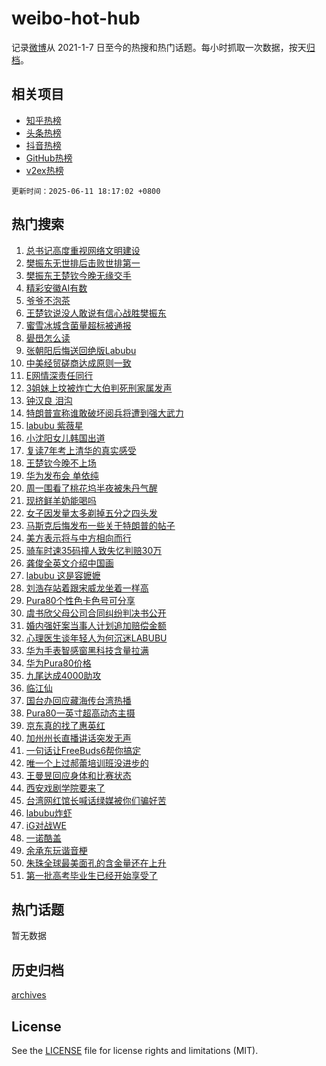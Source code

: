 # weibo-hot-hub

记录[微博](https://www.weibo.com)从 2021-1-7 日至今的热搜和热门话题。每小时抓取一次数据，按天[归档](archives)。

## 相关项目

- [知乎热榜](https://github.com/lonnyzhang423/zhihu-hot-hub)
- [头条热榜](https://github.com/lonnyzhang423/toutiao-hot-hub)
- [抖音热榜](https://github.com/lonnyzhang423/douyin-hot-hub)
- [GitHub热榜](https://github.com/lonnyzhang423/github-hot-hub)
- [v2ex热榜](https://github.com/lonnyzhang423/v2ex-hot-hub)


`更新时间：2025-06-11 18:17:02 +0800`

## 热门搜索

1. [总书记高度重视网络文明建设](https://m.weibo.cn/search?containerid=100103type%3D1%26t%3D10%26q%3D%23%E6%80%BB%E4%B9%A6%E8%AE%B0%E9%AB%98%E5%BA%A6%E9%87%8D%E8%A7%86%E7%BD%91%E7%BB%9C%E6%96%87%E6%98%8E%E5%BB%BA%E8%AE%BE%23&stream_entry_id=51&isnewpage=1&extparam=seat%3D1%26q%3D%2523%25E6%2580%25BB%25E4%25B9%25A6%25E8%25AE%25B0%25E9%25AB%2598%25E5%25BA%25A6%25E9%2587%258D%25E8%25A7%2586%25E7%25BD%2591%25E7%25BB%259C%25E6%2596%2587%25E6%2598%258E%25E5%25BB%25BA%25E8%25AE%25BE%2523%26dgr%3D0%26cate%3D10103%26c_type%3D51%26pos%3D0%26filter_type%3Drealtimehot%26stream_entry_id%3D51%26display_time%3D1749637021%26pre_seqid%3D17496370209860055575)
1. [樊振东无世排后击败世排第一](https://m.weibo.cn/search?containerid=100103type%3D1%26t%3D10%26q%3D%23%E6%A8%8A%E6%8C%AF%E4%B8%9C%E6%97%A0%E4%B8%96%E6%8E%92%E5%90%8E%E5%87%BB%E8%B4%A5%E4%B8%96%E6%8E%92%E7%AC%AC%E4%B8%80%23&stream_entry_id=31&isnewpage=1&extparam=seat%3D1%26c_type%3D31%26dgr%3D0%26cate%3D5001%26pos%3D0%26stream_entry_id%3D31%26flag%3D1%26lcate%3D5001%26band_rank%3D1%26realpos%3D1%26filter_type%3Drealtimehot%26q%3D%2523%25E6%25A8%258A%25E6%258C%25AF%25E4%25B8%259C%25E6%2597%25A0%25E4%25B8%2596%25E6%258E%2592%25E5%2590%258E%25E5%2587%25BB%25E8%25B4%25A5%25E4%25B8%2596%25E6%258E%2592%25E7%25AC%25AC%25E4%25B8%2580%2523%26display_time%3D1749637021%26pre_seqid%3D17496370209860055575)
1. [樊振东王楚钦今晚无缘交手](https://m.weibo.cn/search?containerid=100103type%3D1%26t%3D10%26q%3D%23%E6%A8%8A%E6%8C%AF%E4%B8%9C%E7%8E%8B%E6%A5%9A%E9%92%A6%E4%BB%8A%E6%99%9A%E6%97%A0%E7%BC%98%E4%BA%A4%E6%89%8B%23&stream_entry_id=31&isnewpage=1&extparam=seat%3D1%26c_type%3D31%26dgr%3D0%26cate%3D5001%26pos%3D1%26stream_entry_id%3D31%26flag%3D1%26lcate%3D5001%26band_rank%3D2%26realpos%3D2%26filter_type%3Drealtimehot%26q%3D%2523%25E6%25A8%258A%25E6%258C%25AF%25E4%25B8%259C%25E7%258E%258B%25E6%25A5%259A%25E9%2592%25A6%25E4%25BB%258A%25E6%2599%259A%25E6%2597%25A0%25E7%25BC%2598%25E4%25BA%25A4%25E6%2589%258B%2523%26display_time%3D1749637021%26pre_seqid%3D17496370209860055575)
1. [精彩安徽AI有数](https://m.weibo.cn/search?containerid=100103type%3D1%26t%3D10%26q%3D%23%E7%B2%BE%E5%BD%A9%E5%AE%89%E5%BE%BDAI%E6%9C%89%E6%95%B0%23&stream_entry_id=31&isnewpage=1&extparam=seat%3D1%26c_type%3D31%26dgr%3D0%26cate%3D5001%26pos%3D2%26stream_entry_id%3D31%26flag%3D1%26lcate%3D5001%26band_rank%3D3%26realpos%3D3%26filter_type%3Drealtimehot%26q%3D%2523%25E7%25B2%25BE%25E5%25BD%25A9%25E5%25AE%2589%25E5%25BE%25BDAI%25E6%259C%2589%25E6%2595%25B0%2523%26display_time%3D1749637021%26pre_seqid%3D17496370209860055575)
1. [爷爷不泡茶](https://m.weibo.cn/search?containerid=100103type%3D1%26t%3D10%26q%3D%E7%88%B7%E7%88%B7%E4%B8%8D%E6%B3%A1%E8%8C%B6&stream_entry_id=31&isnewpage=1&extparam=seat%3D1%26c_type%3D31%26dgr%3D0%26cate%3D5001%26pos%3D3%26stream_entry_id%3D31%26flag%3D2%26lcate%3D5001%26band_rank%3D4%26realpos%3D4%26filter_type%3Drealtimehot%26q%3D%25E7%2588%25B7%25E7%2588%25B7%25E4%25B8%258D%25E6%25B3%25A1%25E8%258C%25B6%26display_time%3D1749637021%26pre_seqid%3D17496370209860055575)
1. [王楚钦说没人敢说有信心战胜樊振东](https://m.weibo.cn/search?containerid=100103type%3D1%26t%3D10%26q%3D%23%E7%8E%8B%E6%A5%9A%E9%92%A6%E8%AF%B4%E6%B2%A1%E4%BA%BA%E6%95%A2%E8%AF%B4%E6%9C%89%E4%BF%A1%E5%BF%83%E6%88%98%E8%83%9C%E6%A8%8A%E6%8C%AF%E4%B8%9C%23&stream_entry_id=31&isnewpage=1&extparam=seat%3D1%26c_type%3D31%26dgr%3D0%26cate%3D5001%26pos%3D4%26stream_entry_id%3D31%26flag%3D1%26lcate%3D5001%26band_rank%3D5%26realpos%3D5%26filter_type%3Drealtimehot%26q%3D%2523%25E7%258E%258B%25E6%25A5%259A%25E9%2592%25A6%25E8%25AF%25B4%25E6%25B2%25A1%25E4%25BA%25BA%25E6%2595%25A2%25E8%25AF%25B4%25E6%259C%2589%25E4%25BF%25A1%25E5%25BF%2583%25E6%2588%2598%25E8%2583%259C%25E6%25A8%258A%25E6%258C%25AF%25E4%25B8%259C%2523%26display_time%3D1749637021%26pre_seqid%3D17496370209860055575)
1. [蜜雪冰城含菌量超标被通报](https://m.weibo.cn/search?containerid=100103type%3D1%26t%3D10%26q%3D%23%E8%9C%9C%E9%9B%AA%E5%86%B0%E5%9F%8E%E5%90%AB%E8%8F%8C%E9%87%8F%E8%B6%85%E6%A0%87%E8%A2%AB%E9%80%9A%E6%8A%A5%23&stream_entry_id=31&isnewpage=1&extparam=seat%3D1%26c_type%3D31%26dgr%3D0%26cate%3D5001%26pos%3D5%26stream_entry_id%3D31%26flag%3D0%26lcate%3D5001%26band_rank%3D6%26realpos%3D6%26filter_type%3Drealtimehot%26q%3D%2523%25E8%259C%259C%25E9%259B%25AA%25E5%2586%25B0%25E5%259F%258E%25E5%2590%25AB%25E8%258F%258C%25E9%2587%258F%25E8%25B6%2585%25E6%25A0%2587%25E8%25A2%25AB%25E9%2580%259A%25E6%258A%25A5%2523%26display_time%3D1749637021%26pre_seqid%3D17496370209860055575)
1. [礐嶨怎么读](https://m.weibo.cn/search?containerid=100103type%3D1%26t%3D10%26q%3D%23%E7%A4%90%E5%B6%A8%E6%80%8E%E4%B9%88%E8%AF%BB%23&stream_entry_id=31&isnewpage=1&extparam=seat%3D1%26c_type%3D31%26dgr%3D0%26cate%3D5001%26pos%3D6%26stream_entry_id%3D31%26flag%3D16%26lcate%3D5001%26band_rank%3D7%26realpos%3D7%26filter_type%3Drealtimehot%26q%3D%2523%25E7%25A4%2590%25E5%25B6%25A8%25E6%2580%258E%25E4%25B9%2588%25E8%25AF%25BB%2523%26display_time%3D1749637021%26pre_seqid%3D17496370209860055575)
1. [张朝阳后悔送回绝版Labubu](https://m.weibo.cn/search?containerid=100103type%3D1%26t%3D10%26q%3D%23%E5%BC%A0%E6%9C%9D%E9%98%B3%E5%90%8E%E6%82%94%E9%80%81%E5%9B%9E%E7%BB%9D%E7%89%88Labubu%23&stream_entry_id=31&isnewpage=1&extparam=seat%3D1%26c_type%3D31%26dgr%3D0%26cate%3D5001%26pos%3D7%26stream_entry_id%3D31%26flag%3D1%26lcate%3D5001%26band_rank%3D8%26realpos%3D8%26filter_type%3Drealtimehot%26q%3D%2523%25E5%25BC%25A0%25E6%259C%259D%25E9%2598%25B3%25E5%2590%258E%25E6%2582%2594%25E9%2580%2581%25E5%259B%259E%25E7%25BB%259D%25E7%2589%2588Labubu%2523%26display_time%3D1749637021%26pre_seqid%3D17496370209860055575)
1. [中美经贸磋商达成原则一致](https://m.weibo.cn/search?containerid=100103type%3D1%26t%3D10%26q%3D%23%E4%B8%AD%E7%BE%8E%E7%BB%8F%E8%B4%B8%E7%A3%8B%E5%95%86%E8%BE%BE%E6%88%90%E5%8E%9F%E5%88%99%E4%B8%80%E8%87%B4%23&stream_entry_id=31&isnewpage=1&extparam=seat%3D1%26c_type%3D31%26dgr%3D0%26cate%3D5001%26pos%3D8%26stream_entry_id%3D31%26flag%3D1%26lcate%3D5001%26band_rank%3D9%26realpos%3D9%26filter_type%3Drealtimehot%26q%3D%2523%25E4%25B8%25AD%25E7%25BE%258E%25E7%25BB%258F%25E8%25B4%25B8%25E7%25A3%258B%25E5%2595%2586%25E8%25BE%25BE%25E6%2588%2590%25E5%258E%259F%25E5%2588%2599%25E4%25B8%2580%25E8%2587%25B4%2523%26display_time%3D1749637021%26pre_seqid%3D17496370209860055575)
1. [E网情深责任同行](https://m.weibo.cn/search?containerid=100103type%3D1%26t%3D10%26q%3D%23E%E7%BD%91%E6%83%85%E6%B7%B1%E8%B4%A3%E4%BB%BB%E5%90%8C%E8%A1%8C%23&stream_entry_id=31&isnewpage=1&extparam=seat%3D1%26c_type%3D31%26dgr%3D0%26cate%3D5001%26pos%3D9%26stream_entry_id%3D31%26flag%3D1%26lcate%3D5001%26band_rank%3D10%26realpos%3D10%26filter_type%3Drealtimehot%26q%3D%2523E%25E7%25BD%2591%25E6%2583%2585%25E6%25B7%25B1%25E8%25B4%25A3%25E4%25BB%25BB%25E5%2590%258C%25E8%25A1%258C%2523%26display_time%3D1749637021%26pre_seqid%3D17496370209860055575)
1. [3姐妹上坟被炸亡大伯判死刑家属发声](https://m.weibo.cn/search?containerid=100103type%3D1%26t%3D10%26q%3D%233%E5%A7%90%E5%A6%B9%E4%B8%8A%E5%9D%9F%E8%A2%AB%E7%82%B8%E4%BA%A1%E5%A4%A7%E4%BC%AF%E5%88%A4%E6%AD%BB%E5%88%91%E5%AE%B6%E5%B1%9E%E5%8F%91%E5%A3%B0%23&stream_entry_id=31&isnewpage=1&extparam=seat%3D1%26c_type%3D31%26dgr%3D0%26cate%3D5001%26pos%3D10%26stream_entry_id%3D31%26flag%3D2%26lcate%3D5001%26band_rank%3D11%26realpos%3D11%26filter_type%3Drealtimehot%26q%3D%25233%25E5%25A7%2590%25E5%25A6%25B9%25E4%25B8%258A%25E5%259D%259F%25E8%25A2%25AB%25E7%2582%25B8%25E4%25BA%25A1%25E5%25A4%25A7%25E4%25BC%25AF%25E5%2588%25A4%25E6%25AD%25BB%25E5%2588%2591%25E5%25AE%25B6%25E5%25B1%259E%25E5%258F%2591%25E5%25A3%25B0%2523%26display_time%3D1749637021%26pre_seqid%3D17496370209860055575)
1. [钟汉良 泪沟](https://m.weibo.cn/search?containerid=100103type%3D1%26t%3D10%26q%3D%E9%92%9F%E6%B1%89%E8%89%AF+%E6%B3%AA%E6%B2%9F&stream_entry_id=31&isnewpage=1&extparam=seat%3D1%26c_type%3D31%26dgr%3D0%26cate%3D5001%26pos%3D11%26stream_entry_id%3D31%26flag%3D0%26lcate%3D5001%26band_rank%3D12%26realpos%3D12%26filter_type%3Drealtimehot%26q%3D%25E9%2592%259F%25E6%25B1%2589%25E8%2589%25AF%2520%25E6%25B3%25AA%25E6%25B2%259F%26display_time%3D1749637021%26pre_seqid%3D17496370209860055575)
1. [特朗普宣称谁敢破坏阅兵将遭到强大武力](https://m.weibo.cn/search?containerid=100103type%3D1%26t%3D10%26q%3D%23%E7%89%B9%E6%9C%97%E6%99%AE%E5%AE%A3%E7%A7%B0%E8%B0%81%E6%95%A2%E7%A0%B4%E5%9D%8F%E9%98%85%E5%85%B5%E5%B0%86%E9%81%AD%E5%88%B0%E5%BC%BA%E5%A4%A7%E6%AD%A6%E5%8A%9B%23&stream_entry_id=31&isnewpage=1&extparam=seat%3D1%26c_type%3D31%26dgr%3D0%26cate%3D5001%26pos%3D12%26stream_entry_id%3D31%26flag%3D0%26lcate%3D5001%26band_rank%3D13%26realpos%3D13%26filter_type%3Drealtimehot%26q%3D%2523%25E7%2589%25B9%25E6%259C%2597%25E6%2599%25AE%25E5%25AE%25A3%25E7%25A7%25B0%25E8%25B0%2581%25E6%2595%25A2%25E7%25A0%25B4%25E5%259D%258F%25E9%2598%2585%25E5%2585%25B5%25E5%25B0%2586%25E9%2581%25AD%25E5%2588%25B0%25E5%25BC%25BA%25E5%25A4%25A7%25E6%25AD%25A6%25E5%258A%259B%2523%26display_time%3D1749637021%26pre_seqid%3D17496370209860055575)
1. [labubu 紫薇星](https://m.weibo.cn/search?containerid=100103type%3D1%26t%3D10%26q%3Dlabubu+%E7%B4%AB%E8%96%87%E6%98%9F&stream_entry_id=31&isnewpage=1&extparam=seat%3D1%26c_type%3D31%26dgr%3D0%26cate%3D5001%26pos%3D13%26stream_entry_id%3D31%26flag%3D1%26lcate%3D5001%26band_rank%3D14%26realpos%3D14%26filter_type%3Drealtimehot%26q%3Dlabubu%2520%25E7%25B4%25AB%25E8%2596%2587%25E6%2598%259F%26display_time%3D1749637021%26pre_seqid%3D17496370209860055575)
1. [小沈阳女儿韩国出道](https://m.weibo.cn/search?containerid=100103type%3D1%26t%3D10%26q%3D%23%E5%B0%8F%E6%B2%88%E9%98%B3%E5%A5%B3%E5%84%BF%E9%9F%A9%E5%9B%BD%E5%87%BA%E9%81%93%23&stream_entry_id=31&isnewpage=1&extparam=seat%3D1%26c_type%3D31%26dgr%3D0%26cate%3D5001%26pos%3D14%26stream_entry_id%3D31%26flag%3D2%26lcate%3D5001%26band_rank%3D15%26realpos%3D15%26filter_type%3Drealtimehot%26q%3D%2523%25E5%25B0%258F%25E6%25B2%2588%25E9%2598%25B3%25E5%25A5%25B3%25E5%2584%25BF%25E9%259F%25A9%25E5%259B%25BD%25E5%2587%25BA%25E9%2581%2593%2523%26display_time%3D1749637021%26pre_seqid%3D17496370209860055575)
1. [复读7年考上清华的真实感受](https://m.weibo.cn/search?containerid=100103type%3D1%26t%3D10%26q%3D%E5%A4%8D%E8%AF%BB7%E5%B9%B4%E8%80%83%E4%B8%8A%E6%B8%85%E5%8D%8E%E7%9A%84%E7%9C%9F%E5%AE%9E%E6%84%9F%E5%8F%97&stream_entry_id=31&isnewpage=1&extparam=seat%3D1%26c_type%3D31%26dgr%3D0%26cate%3D5001%26pos%3D15%26stream_entry_id%3D31%26flag%3D1%26lcate%3D5001%26band_rank%3D16%26realpos%3D16%26filter_type%3Drealtimehot%26q%3D%25E5%25A4%258D%25E8%25AF%25BB7%25E5%25B9%25B4%25E8%2580%2583%25E4%25B8%258A%25E6%25B8%2585%25E5%258D%258E%25E7%259A%2584%25E7%259C%259F%25E5%25AE%259E%25E6%2584%259F%25E5%258F%2597%26display_time%3D1749637021%26pre_seqid%3D17496370209860055575)
1. [王楚钦今晚不上场](https://m.weibo.cn/search?containerid=100103type%3D1%26t%3D10%26q%3D%23%E7%8E%8B%E6%A5%9A%E9%92%A6%E4%BB%8A%E6%99%9A%E4%B8%8D%E4%B8%8A%E5%9C%BA%23&stream_entry_id=31&isnewpage=1&extparam=seat%3D1%26c_type%3D31%26dgr%3D0%26cate%3D5001%26pos%3D16%26stream_entry_id%3D31%26flag%3D1%26lcate%3D5001%26band_rank%3D17%26realpos%3D17%26filter_type%3Drealtimehot%26q%3D%2523%25E7%258E%258B%25E6%25A5%259A%25E9%2592%25A6%25E4%25BB%258A%25E6%2599%259A%25E4%25B8%258D%25E4%25B8%258A%25E5%259C%25BA%2523%26display_time%3D1749637021%26pre_seqid%3D17496370209860055575)
1. [华为发布会 单依纯](https://m.weibo.cn/search?containerid=100103type%3D1%26t%3D10%26q%3D%E5%8D%8E%E4%B8%BA%E5%8F%91%E5%B8%83%E4%BC%9A+%E5%8D%95%E4%BE%9D%E7%BA%AF&stream_entry_id=31&isnewpage=1&extparam=seat%3D1%26c_type%3D31%26dgr%3D0%26cate%3D5001%26pos%3D17%26stream_entry_id%3D31%26flag%3D0%26lcate%3D5001%26band_rank%3D18%26realpos%3D18%26filter_type%3Drealtimehot%26q%3D%25E5%258D%258E%25E4%25B8%25BA%25E5%258F%2591%25E5%25B8%2583%25E4%25BC%259A%2520%25E5%258D%2595%25E4%25BE%259D%25E7%25BA%25AF%26display_time%3D1749637021%26pre_seqid%3D17496370209860055575)
1. [周一围看了桃花坞半夜被朱丹气醒](https://m.weibo.cn/search?containerid=100103type%3D1%26t%3D10%26q%3D%E5%91%A8%E4%B8%80%E5%9B%B4%E7%9C%8B%E4%BA%86%E6%A1%83%E8%8A%B1%E5%9D%9E%E5%8D%8A%E5%A4%9C%E8%A2%AB%E6%9C%B1%E4%B8%B9%E6%B0%94%E9%86%92&stream_entry_id=31&isnewpage=1&extparam=seat%3D1%26c_type%3D31%26dgr%3D0%26cate%3D5001%26pos%3D18%26stream_entry_id%3D31%26flag%3D0%26lcate%3D5001%26band_rank%3D19%26realpos%3D19%26filter_type%3Drealtimehot%26q%3D%25E5%2591%25A8%25E4%25B8%2580%25E5%259B%25B4%25E7%259C%258B%25E4%25BA%2586%25E6%25A1%2583%25E8%258A%25B1%25E5%259D%259E%25E5%258D%258A%25E5%25A4%259C%25E8%25A2%25AB%25E6%259C%25B1%25E4%25B8%25B9%25E6%25B0%2594%25E9%2586%2592%26display_time%3D1749637021%26pre_seqid%3D17496370209860055575)
1. [现挤鲜羊奶能喝吗](https://m.weibo.cn/search?containerid=100103type%3D1%26t%3D10%26q%3D%23%E7%8E%B0%E6%8C%A4%E9%B2%9C%E7%BE%8A%E5%A5%B6%E8%83%BD%E5%96%9D%E5%90%97%23&stream_entry_id=31&isnewpage=1&extparam=seat%3D1%26c_type%3D31%26dgr%3D0%26cate%3D5001%26pos%3D19%26stream_entry_id%3D31%26flag%3D1%26realpos%3D20%26is_ai_ask%3D1%26band_rank%3D20%26q%3D%2523%25E7%258E%25B0%25E6%258C%25A4%25E9%25B2%259C%25E7%25BE%258A%25E5%25A5%25B6%25E8%2583%25BD%25E5%2596%259D%25E5%2590%2597%2523%26filter_type%3Drealtimehot%26lcate%3D5001%26display_time%3D1749637021%26pre_seqid%3D17496370209860055575)
1. [女子因发量太多剃掉五分之四头发](https://m.weibo.cn/search?containerid=100103type%3D1%26t%3D10%26q%3D%23%E5%A5%B3%E5%AD%90%E5%9B%A0%E5%8F%91%E9%87%8F%E5%A4%AA%E5%A4%9A%E5%89%83%E6%8E%89%E4%BA%94%E5%88%86%E4%B9%8B%E5%9B%9B%E5%A4%B4%E5%8F%91%23&stream_entry_id=31&isnewpage=1&extparam=seat%3D1%26c_type%3D31%26dgr%3D0%26cate%3D5001%26pos%3D20%26stream_entry_id%3D31%26flag%3D1%26lcate%3D5001%26band_rank%3D21%26realpos%3D21%26filter_type%3Drealtimehot%26q%3D%2523%25E5%25A5%25B3%25E5%25AD%2590%25E5%259B%25A0%25E5%258F%2591%25E9%2587%258F%25E5%25A4%25AA%25E5%25A4%259A%25E5%2589%2583%25E6%258E%2589%25E4%25BA%2594%25E5%2588%2586%25E4%25B9%258B%25E5%259B%259B%25E5%25A4%25B4%25E5%258F%2591%2523%26display_time%3D1749637021%26pre_seqid%3D17496370209860055575)
1. [马斯克后悔发布一些关于特朗普的帖子](https://m.weibo.cn/search?containerid=100103type%3D1%26t%3D10%26q%3D%23%E9%A9%AC%E6%96%AF%E5%85%8B%E5%90%8E%E6%82%94%E5%8F%91%E5%B8%83%E4%B8%80%E4%BA%9B%E5%85%B3%E4%BA%8E%E7%89%B9%E6%9C%97%E6%99%AE%E7%9A%84%E5%B8%96%E5%AD%90%23&stream_entry_id=31&isnewpage=1&extparam=seat%3D1%26c_type%3D31%26dgr%3D0%26cate%3D5001%26pos%3D21%26stream_entry_id%3D31%26flag%3D0%26lcate%3D5001%26band_rank%3D22%26realpos%3D22%26filter_type%3Drealtimehot%26q%3D%2523%25E9%25A9%25AC%25E6%2596%25AF%25E5%2585%258B%25E5%2590%258E%25E6%2582%2594%25E5%258F%2591%25E5%25B8%2583%25E4%25B8%2580%25E4%25BA%259B%25E5%2585%25B3%25E4%25BA%258E%25E7%2589%25B9%25E6%259C%2597%25E6%2599%25AE%25E7%259A%2584%25E5%25B8%2596%25E5%25AD%2590%2523%26display_time%3D1749637021%26pre_seqid%3D17496370209860055575)
1. [美方表示将与中方相向而行](https://m.weibo.cn/search?containerid=100103type%3D1%26t%3D10%26q%3D%23%E7%BE%8E%E6%96%B9%E8%A1%A8%E7%A4%BA%E5%B0%86%E4%B8%8E%E4%B8%AD%E6%96%B9%E7%9B%B8%E5%90%91%E8%80%8C%E8%A1%8C%23&stream_entry_id=31&isnewpage=1&extparam=seat%3D1%26c_type%3D31%26dgr%3D0%26cate%3D5001%26pos%3D22%26stream_entry_id%3D31%26flag%3D1%26lcate%3D5001%26band_rank%3D23%26realpos%3D23%26filter_type%3Drealtimehot%26q%3D%2523%25E7%25BE%258E%25E6%2596%25B9%25E8%25A1%25A8%25E7%25A4%25BA%25E5%25B0%2586%25E4%25B8%258E%25E4%25B8%25AD%25E6%2596%25B9%25E7%259B%25B8%25E5%2590%2591%25E8%2580%258C%25E8%25A1%258C%2523%26display_time%3D1749637021%26pre_seqid%3D17496370209860055575)
1. [骑车时速35码撞人致失忆判赔30万](https://m.weibo.cn/search?containerid=100103type%3D1%26t%3D10%26q%3D%23%E9%AA%91%E8%BD%A6%E6%97%B6%E9%80%9F35%E7%A0%81%E6%92%9E%E4%BA%BA%E8%87%B4%E5%A4%B1%E5%BF%86%E5%88%A4%E8%B5%9430%E4%B8%87%23&stream_entry_id=31&isnewpage=1&extparam=seat%3D1%26c_type%3D31%26dgr%3D0%26cate%3D5001%26pos%3D23%26stream_entry_id%3D31%26flag%3D1%26lcate%3D5001%26band_rank%3D24%26realpos%3D24%26filter_type%3Drealtimehot%26q%3D%2523%25E9%25AA%2591%25E8%25BD%25A6%25E6%2597%25B6%25E9%2580%259F35%25E7%25A0%2581%25E6%2592%259E%25E4%25BA%25BA%25E8%2587%25B4%25E5%25A4%25B1%25E5%25BF%2586%25E5%2588%25A4%25E8%25B5%259430%25E4%25B8%2587%2523%26display_time%3D1749637021%26pre_seqid%3D17496370209860055575)
1. [龚俊全英文介绍中国画](https://m.weibo.cn/search?containerid=100103type%3D1%26t%3D10%26q%3D%23%E9%BE%9A%E4%BF%8A%E5%85%A8%E8%8B%B1%E6%96%87%E4%BB%8B%E7%BB%8D%E4%B8%AD%E5%9B%BD%E7%94%BB%23&stream_entry_id=31&isnewpage=1&extparam=seat%3D1%26c_type%3D31%26dgr%3D0%26cate%3D5001%26pos%3D24%26stream_entry_id%3D31%26flag%3D1%26lcate%3D5001%26band_rank%3D25%26realpos%3D25%26filter_type%3Drealtimehot%26q%3D%2523%25E9%25BE%259A%25E4%25BF%258A%25E5%2585%25A8%25E8%258B%25B1%25E6%2596%2587%25E4%25BB%258B%25E7%25BB%258D%25E4%25B8%25AD%25E5%259B%25BD%25E7%2594%25BB%2523%26display_time%3D1749637021%26pre_seqid%3D17496370209860055575)
1. [labubu 这是容嬷嬷](https://m.weibo.cn/search?containerid=100103type%3D1%26t%3D10%26q%3Dlabubu+%E8%BF%99%E6%98%AF%E5%AE%B9%E5%AC%B7%E5%AC%B7&stream_entry_id=31&isnewpage=1&extparam=seat%3D1%26c_type%3D31%26dgr%3D0%26cate%3D5001%26pos%3D25%26stream_entry_id%3D31%26flag%3D1%26lcate%3D5001%26band_rank%3D26%26realpos%3D26%26filter_type%3Drealtimehot%26q%3Dlabubu%2520%25E8%25BF%2599%25E6%2598%25AF%25E5%25AE%25B9%25E5%25AC%25B7%25E5%25AC%25B7%26display_time%3D1749637021%26pre_seqid%3D17496370209860055575)
1. [刘浩存站着跟宋威龙坐着一样高](https://m.weibo.cn/search?containerid=100103type%3D1%26t%3D10%26q%3D%E5%88%98%E6%B5%A9%E5%AD%98%E7%AB%99%E7%9D%80%E8%B7%9F%E5%AE%8B%E5%A8%81%E9%BE%99%E5%9D%90%E7%9D%80%E4%B8%80%E6%A0%B7%E9%AB%98&stream_entry_id=31&isnewpage=1&extparam=seat%3D1%26c_type%3D31%26dgr%3D0%26cate%3D5001%26pos%3D26%26stream_entry_id%3D31%26flag%3D1%26lcate%3D5001%26band_rank%3D27%26realpos%3D27%26filter_type%3Drealtimehot%26q%3D%25E5%2588%2598%25E6%25B5%25A9%25E5%25AD%2598%25E7%25AB%2599%25E7%259D%2580%25E8%25B7%259F%25E5%25AE%258B%25E5%25A8%2581%25E9%25BE%2599%25E5%259D%2590%25E7%259D%2580%25E4%25B8%2580%25E6%25A0%25B7%25E9%25AB%2598%26display_time%3D1749637021%26pre_seqid%3D17496370209860055575)
1. [Pura80个性色卡色号可分享](https://m.weibo.cn/search?containerid=100103type%3D1%26t%3D10%26q%3D%23Pura80%E4%B8%AA%E6%80%A7%E8%89%B2%E5%8D%A1%E8%89%B2%E5%8F%B7%E5%8F%AF%E5%88%86%E4%BA%AB%23&stream_entry_id=31&isnewpage=1&extparam=seat%3D1%26c_type%3D31%26dgr%3D0%26cate%3D5001%26pos%3D27%26stream_entry_id%3D31%26flag%3D1%26lcate%3D5001%26band_rank%3D28%26realpos%3D28%26filter_type%3Drealtimehot%26q%3D%2523Pura80%25E4%25B8%25AA%25E6%2580%25A7%25E8%2589%25B2%25E5%258D%25A1%25E8%2589%25B2%25E5%258F%25B7%25E5%258F%25AF%25E5%2588%2586%25E4%25BA%25AB%2523%26display_time%3D1749637021%26pre_seqid%3D17496370209860055575)
1. [虞书欣父母公司合同纠纷判决书公开](https://m.weibo.cn/search?containerid=100103type%3D1%26t%3D10%26q%3D%23%E8%99%9E%E4%B9%A6%E6%AC%A3%E7%88%B6%E6%AF%8D%E5%85%AC%E5%8F%B8%E5%90%88%E5%90%8C%E7%BA%A0%E7%BA%B7%E5%88%A4%E5%86%B3%E4%B9%A6%E5%85%AC%E5%BC%80%23&stream_entry_id=31&isnewpage=1&extparam=seat%3D1%26c_type%3D31%26dgr%3D0%26cate%3D5001%26pos%3D28%26stream_entry_id%3D31%26flag%3D1%26lcate%3D5001%26band_rank%3D29%26realpos%3D29%26filter_type%3Drealtimehot%26q%3D%2523%25E8%2599%259E%25E4%25B9%25A6%25E6%25AC%25A3%25E7%2588%25B6%25E6%25AF%258D%25E5%2585%25AC%25E5%258F%25B8%25E5%2590%2588%25E5%2590%258C%25E7%25BA%25A0%25E7%25BA%25B7%25E5%2588%25A4%25E5%2586%25B3%25E4%25B9%25A6%25E5%2585%25AC%25E5%25BC%2580%2523%26display_time%3D1749637021%26pre_seqid%3D17496370209860055575)
1. [婚内强奸案当事人计划追加赔偿金额](https://m.weibo.cn/search?containerid=100103type%3D1%26t%3D10%26q%3D%23%E5%A9%9A%E5%86%85%E5%BC%BA%E5%A5%B8%E6%A1%88%E5%BD%93%E4%BA%8B%E4%BA%BA%E8%AE%A1%E5%88%92%E8%BF%BD%E5%8A%A0%E8%B5%94%E5%81%BF%E9%87%91%E9%A2%9D%23&stream_entry_id=31&isnewpage=1&extparam=seat%3D1%26c_type%3D31%26dgr%3D0%26cate%3D5001%26pos%3D29%26stream_entry_id%3D31%26flag%3D1%26lcate%3D5001%26band_rank%3D30%26realpos%3D30%26filter_type%3Drealtimehot%26q%3D%2523%25E5%25A9%259A%25E5%2586%2585%25E5%25BC%25BA%25E5%25A5%25B8%25E6%25A1%2588%25E5%25BD%2593%25E4%25BA%258B%25E4%25BA%25BA%25E8%25AE%25A1%25E5%2588%2592%25E8%25BF%25BD%25E5%258A%25A0%25E8%25B5%2594%25E5%2581%25BF%25E9%2587%2591%25E9%25A2%259D%2523%26display_time%3D1749637021%26pre_seqid%3D17496370209860055575)
1. [心理医生谈年轻人为何沉迷LABUBU](https://m.weibo.cn/search?containerid=100103type%3D1%26t%3D10%26q%3D%23%E5%BF%83%E7%90%86%E5%8C%BB%E7%94%9F%E8%B0%88%E5%B9%B4%E8%BD%BB%E4%BA%BA%E4%B8%BA%E4%BD%95%E6%B2%89%E8%BF%B7LABUBU%23&stream_entry_id=31&isnewpage=1&extparam=seat%3D1%26c_type%3D31%26dgr%3D0%26cate%3D5001%26pos%3D30%26stream_entry_id%3D31%26flag%3D1%26lcate%3D5001%26band_rank%3D31%26realpos%3D31%26filter_type%3Drealtimehot%26q%3D%2523%25E5%25BF%2583%25E7%2590%2586%25E5%258C%25BB%25E7%2594%259F%25E8%25B0%2588%25E5%25B9%25B4%25E8%25BD%25BB%25E4%25BA%25BA%25E4%25B8%25BA%25E4%25BD%2595%25E6%25B2%2589%25E8%25BF%25B7LABUBU%2523%26display_time%3D1749637021%26pre_seqid%3D17496370209860055575)
1. [华为手表智感窗黑科技含量拉满](https://m.weibo.cn/search?containerid=100103type%3D1%26t%3D10%26q%3D%23%E5%8D%8E%E4%B8%BA%E6%89%8B%E8%A1%A8%E6%99%BA%E6%84%9F%E7%AA%97%E9%BB%91%E7%A7%91%E6%8A%80%E5%90%AB%E9%87%8F%E6%8B%89%E6%BB%A1%23&stream_entry_id=31&isnewpage=1&extparam=seat%3D1%26c_type%3D31%26dgr%3D0%26cate%3D5001%26pos%3D31%26stream_entry_id%3D31%26flag%3D1%26lcate%3D5001%26band_rank%3D32%26realpos%3D32%26filter_type%3Drealtimehot%26q%3D%2523%25E5%258D%258E%25E4%25B8%25BA%25E6%2589%258B%25E8%25A1%25A8%25E6%2599%25BA%25E6%2584%259F%25E7%25AA%2597%25E9%25BB%2591%25E7%25A7%2591%25E6%258A%2580%25E5%2590%25AB%25E9%2587%258F%25E6%258B%2589%25E6%25BB%25A1%2523%26display_time%3D1749637021%26pre_seqid%3D17496370209860055575)
1. [华为Pura80价格](https://m.weibo.cn/search?containerid=100103type%3D1%26t%3D10%26q%3D%E5%8D%8E%E4%B8%BAPura80%E4%BB%B7%E6%A0%BC&stream_entry_id=31&isnewpage=1&extparam=seat%3D1%26c_type%3D31%26dgr%3D0%26cate%3D5001%26pos%3D32%26stream_entry_id%3D31%26flag%3D0%26lcate%3D5001%26band_rank%3D33%26realpos%3D33%26filter_type%3Drealtimehot%26q%3D%25E5%258D%258E%25E4%25B8%25BAPura80%25E4%25BB%25B7%25E6%25A0%25BC%26display_time%3D1749637021%26pre_seqid%3D17496370209860055575)
1. [九尾达成4000助攻](https://m.weibo.cn/search?containerid=100103type%3D1%26t%3D10%26q%3D%23%E4%B9%9D%E5%B0%BE%E8%BE%BE%E6%88%904000%E5%8A%A9%E6%94%BB%23&stream_entry_id=31&isnewpage=1&extparam=seat%3D1%26c_type%3D31%26dgr%3D0%26cate%3D5001%26pos%3D33%26stream_entry_id%3D31%26flag%3D1%26lcate%3D5001%26band_rank%3D34%26realpos%3D34%26filter_type%3Drealtimehot%26q%3D%2523%25E4%25B9%259D%25E5%25B0%25BE%25E8%25BE%25BE%25E6%2588%25904000%25E5%258A%25A9%25E6%2594%25BB%2523%26display_time%3D1749637021%26pre_seqid%3D17496370209860055575)
1. [临江仙](https://m.weibo.cn/search?containerid=100103type%3D1%26t%3D10%26q%3D%E4%B8%B4%E6%B1%9F%E4%BB%99&stream_entry_id=31&isnewpage=1&extparam=seat%3D1%26c_type%3D31%26dgr%3D0%26cate%3D5001%26pos%3D34%26stream_entry_id%3D31%26flag%3D1%26lcate%3D5001%26band_rank%3D35%26realpos%3D35%26filter_type%3Drealtimehot%26q%3D%25E4%25B8%25B4%25E6%25B1%259F%25E4%25BB%2599%26display_time%3D1749637021%26pre_seqid%3D17496370209860055575)
1. [国台办回应藏海传台湾热播](https://m.weibo.cn/search?containerid=100103type%3D1%26t%3D10%26q%3D%23%E5%9B%BD%E5%8F%B0%E5%8A%9E%E5%9B%9E%E5%BA%94%E8%97%8F%E6%B5%B7%E4%BC%A0%E5%8F%B0%E6%B9%BE%E7%83%AD%E6%92%AD%23&stream_entry_id=31&isnewpage=1&extparam=seat%3D1%26c_type%3D31%26dgr%3D0%26cate%3D5001%26pos%3D35%26stream_entry_id%3D31%26flag%3D0%26lcate%3D5001%26band_rank%3D36%26realpos%3D36%26filter_type%3Drealtimehot%26q%3D%2523%25E5%259B%25BD%25E5%258F%25B0%25E5%258A%259E%25E5%259B%259E%25E5%25BA%2594%25E8%2597%258F%25E6%25B5%25B7%25E4%25BC%25A0%25E5%258F%25B0%25E6%25B9%25BE%25E7%2583%25AD%25E6%2592%25AD%2523%26display_time%3D1749637021%26pre_seqid%3D17496370209860055575)
1. [Pura80一英寸超高动态主摄](https://m.weibo.cn/search?containerid=100103type%3D1%26t%3D10%26q%3D%23Pura80%E4%B8%80%E8%8B%B1%E5%AF%B8%E8%B6%85%E9%AB%98%E5%8A%A8%E6%80%81%E4%B8%BB%E6%91%84%23&stream_entry_id=31&isnewpage=1&extparam=seat%3D1%26c_type%3D31%26dgr%3D0%26cate%3D5001%26pos%3D36%26stream_entry_id%3D31%26flag%3D0%26lcate%3D5001%26band_rank%3D37%26realpos%3D37%26filter_type%3Drealtimehot%26q%3D%2523Pura80%25E4%25B8%2580%25E8%258B%25B1%25E5%25AF%25B8%25E8%25B6%2585%25E9%25AB%2598%25E5%258A%25A8%25E6%2580%2581%25E4%25B8%25BB%25E6%2591%2584%2523%26display_time%3D1749637021%26pre_seqid%3D17496370209860055575)
1. [京东真的找了惠英红](https://m.weibo.cn/search?containerid=100103type%3D1%26t%3D10%26q%3D%E4%BA%AC%E4%B8%9C%E7%9C%9F%E7%9A%84%E6%89%BE%E4%BA%86%E6%83%A0%E8%8B%B1%E7%BA%A2&stream_entry_id=31&isnewpage=1&extparam=seat%3D1%26c_type%3D31%26dgr%3D0%26cate%3D5001%26pos%3D37%26stream_entry_id%3D31%26flag%3D0%26lcate%3D5001%26band_rank%3D38%26realpos%3D38%26filter_type%3Drealtimehot%26q%3D%25E4%25BA%25AC%25E4%25B8%259C%25E7%259C%259F%25E7%259A%2584%25E6%2589%25BE%25E4%25BA%2586%25E6%2583%25A0%25E8%258B%25B1%25E7%25BA%25A2%26display_time%3D1749637021%26pre_seqid%3D17496370209860055575)
1. [加州州长直播讲话突发无声](https://m.weibo.cn/search?containerid=100103type%3D1%26t%3D10%26q%3D%E5%8A%A0%E5%B7%9E%E5%B7%9E%E9%95%BF%E7%9B%B4%E6%92%AD%E8%AE%B2%E8%AF%9D%E7%AA%81%E5%8F%91%E6%97%A0%E5%A3%B0&stream_entry_id=31&isnewpage=1&extparam=seat%3D1%26c_type%3D31%26dgr%3D0%26cate%3D5001%26pos%3D38%26stream_entry_id%3D31%26flag%3D1%26lcate%3D5001%26band_rank%3D39%26realpos%3D39%26filter_type%3Drealtimehot%26q%3D%25E5%258A%25A0%25E5%25B7%259E%25E5%25B7%259E%25E9%2595%25BF%25E7%259B%25B4%25E6%2592%25AD%25E8%25AE%25B2%25E8%25AF%259D%25E7%25AA%2581%25E5%258F%2591%25E6%2597%25A0%25E5%25A3%25B0%26display_time%3D1749637021%26pre_seqid%3D17496370209860055575)
1. [一句话让FreeBuds6帮你搞定](https://m.weibo.cn/search?containerid=100103type%3D1%26t%3D10%26q%3D%23%E4%B8%80%E5%8F%A5%E8%AF%9D%E8%AE%A9FreeBuds6%E5%B8%AE%E4%BD%A0%E6%90%9E%E5%AE%9A%23&stream_entry_id=31&isnewpage=1&extparam=seat%3D1%26c_type%3D31%26dgr%3D0%26cate%3D5001%26pos%3D39%26stream_entry_id%3D31%26flag%3D1%26lcate%3D5001%26band_rank%3D40%26realpos%3D40%26filter_type%3Drealtimehot%26q%3D%2523%25E4%25B8%2580%25E5%258F%25A5%25E8%25AF%259D%25E8%25AE%25A9FreeBuds6%25E5%25B8%25AE%25E4%25BD%25A0%25E6%2590%259E%25E5%25AE%259A%2523%26display_time%3D1749637021%26pre_seqid%3D17496370209860055575)
1. [唯一个上过郝蕾培训班没进步的](https://m.weibo.cn/search?containerid=100103type%3D1%26t%3D10%26q%3D%E5%94%AF%E4%B8%80%E4%B8%AA%E4%B8%8A%E8%BF%87%E9%83%9D%E8%95%BE%E5%9F%B9%E8%AE%AD%E7%8F%AD%E6%B2%A1%E8%BF%9B%E6%AD%A5%E7%9A%84&stream_entry_id=31&isnewpage=1&extparam=seat%3D1%26c_type%3D31%26dgr%3D0%26cate%3D5001%26pos%3D40%26stream_entry_id%3D31%26flag%3D1%26lcate%3D5001%26band_rank%3D41%26realpos%3D41%26filter_type%3Drealtimehot%26q%3D%25E5%2594%25AF%25E4%25B8%2580%25E4%25B8%25AA%25E4%25B8%258A%25E8%25BF%2587%25E9%2583%259D%25E8%2595%25BE%25E5%259F%25B9%25E8%25AE%25AD%25E7%258F%25AD%25E6%25B2%25A1%25E8%25BF%259B%25E6%25AD%25A5%25E7%259A%2584%26display_time%3D1749637021%26pre_seqid%3D17496370209860055575)
1. [王曼昱回应身体和比赛状态](https://m.weibo.cn/search?containerid=100103type%3D1%26t%3D10%26q%3D%23%E7%8E%8B%E6%9B%BC%E6%98%B1%E5%9B%9E%E5%BA%94%E8%BA%AB%E4%BD%93%E5%92%8C%E6%AF%94%E8%B5%9B%E7%8A%B6%E6%80%81%23&stream_entry_id=31&isnewpage=1&extparam=seat%3D1%26c_type%3D31%26dgr%3D0%26cate%3D5001%26pos%3D41%26stream_entry_id%3D31%26flag%3D1%26lcate%3D5001%26band_rank%3D42%26realpos%3D42%26filter_type%3Drealtimehot%26q%3D%2523%25E7%258E%258B%25E6%259B%25BC%25E6%2598%25B1%25E5%259B%259E%25E5%25BA%2594%25E8%25BA%25AB%25E4%25BD%2593%25E5%2592%258C%25E6%25AF%2594%25E8%25B5%259B%25E7%258A%25B6%25E6%2580%2581%2523%26display_time%3D1749637021%26pre_seqid%3D17496370209860055575)
1. [西安戏剧学院要来了](https://m.weibo.cn/search?containerid=100103type%3D1%26t%3D10%26q%3D%23%E8%A5%BF%E5%AE%89%E6%88%8F%E5%89%A7%E5%AD%A6%E9%99%A2%E8%A6%81%E6%9D%A5%E4%BA%86%23&stream_entry_id=31&isnewpage=1&extparam=seat%3D1%26c_type%3D31%26dgr%3D0%26cate%3D5001%26pos%3D42%26stream_entry_id%3D31%26flag%3D0%26lcate%3D5001%26band_rank%3D43%26realpos%3D43%26filter_type%3Drealtimehot%26q%3D%2523%25E8%25A5%25BF%25E5%25AE%2589%25E6%2588%258F%25E5%2589%25A7%25E5%25AD%25A6%25E9%2599%25A2%25E8%25A6%2581%25E6%259D%25A5%25E4%25BA%2586%2523%26display_time%3D1749637021%26pre_seqid%3D17496370209860055575)
1. [台湾网红馆长喊话绿媒被你们骗好苦](https://m.weibo.cn/search?containerid=100103type%3D1%26t%3D10%26q%3D%23%E5%8F%B0%E6%B9%BE%E7%BD%91%E7%BA%A2%E9%A6%86%E9%95%BF%E5%96%8A%E8%AF%9D%E7%BB%BF%E5%AA%92%E8%A2%AB%E4%BD%A0%E4%BB%AC%E9%AA%97%E5%A5%BD%E8%8B%A6%23&stream_entry_id=31&isnewpage=1&extparam=seat%3D1%26c_type%3D31%26dgr%3D0%26cate%3D5001%26pos%3D43%26stream_entry_id%3D31%26flag%3D1%26lcate%3D5001%26band_rank%3D44%26realpos%3D44%26filter_type%3Drealtimehot%26q%3D%2523%25E5%258F%25B0%25E6%25B9%25BE%25E7%25BD%2591%25E7%25BA%25A2%25E9%25A6%2586%25E9%2595%25BF%25E5%2596%258A%25E8%25AF%259D%25E7%25BB%25BF%25E5%25AA%2592%25E8%25A2%25AB%25E4%25BD%25A0%25E4%25BB%25AC%25E9%25AA%2597%25E5%25A5%25BD%25E8%258B%25A6%2523%26display_time%3D1749637021%26pre_seqid%3D17496370209860055575)
1. [labubu炸虾](https://m.weibo.cn/search?containerid=100103type%3D1%26t%3D10%26q%3Dlabubu%E7%82%B8%E8%99%BE&stream_entry_id=31&isnewpage=1&extparam=seat%3D1%26c_type%3D31%26dgr%3D0%26cate%3D5001%26pos%3D44%26stream_entry_id%3D31%26flag%3D0%26lcate%3D5001%26band_rank%3D45%26realpos%3D45%26filter_type%3Drealtimehot%26q%3Dlabubu%25E7%2582%25B8%25E8%2599%25BE%26display_time%3D1749637021%26pre_seqid%3D17496370209860055575)
1. [iG对战WE](https://m.weibo.cn/search?containerid=100103type%3D1%26t%3D10%26q%3D%23iG%E5%AF%B9%E6%88%98WE%23&stream_entry_id=31&isnewpage=1&extparam=seat%3D1%26c_type%3D31%26dgr%3D0%26cate%3D5001%26pos%3D45%26stream_entry_id%3D31%26flag%3D1%26lcate%3D5001%26band_rank%3D46%26realpos%3D46%26filter_type%3Drealtimehot%26q%3D%2523iG%25E5%25AF%25B9%25E6%2588%2598WE%2523%26display_time%3D1749637021%26pre_seqid%3D17496370209860055575)
1. [一诺酷盖](https://m.weibo.cn/search?containerid=100103type%3D1%26t%3D10%26q%3D%E4%B8%80%E8%AF%BA%E9%85%B7%E7%9B%96&stream_entry_id=31&isnewpage=1&extparam=seat%3D1%26c_type%3D31%26dgr%3D0%26cate%3D5001%26pos%3D46%26stream_entry_id%3D31%26flag%3D1%26lcate%3D5001%26band_rank%3D47%26realpos%3D47%26filter_type%3Drealtimehot%26q%3D%25E4%25B8%2580%25E8%25AF%25BA%25E9%2585%25B7%25E7%259B%2596%26display_time%3D1749637021%26pre_seqid%3D17496370209860055575)
1. [余承东玩谐音梗](https://m.weibo.cn/search?containerid=100103type%3D1%26t%3D10%26q%3D%23%E4%BD%99%E6%89%BF%E4%B8%9C%E7%8E%A9%E8%B0%90%E9%9F%B3%E6%A2%97%23&stream_entry_id=31&isnewpage=1&extparam=seat%3D1%26c_type%3D31%26dgr%3D0%26cate%3D5001%26pos%3D47%26stream_entry_id%3D31%26flag%3D1%26lcate%3D5001%26band_rank%3D48%26realpos%3D48%26filter_type%3Drealtimehot%26q%3D%2523%25E4%25BD%2599%25E6%2589%25BF%25E4%25B8%259C%25E7%258E%25A9%25E8%25B0%2590%25E9%259F%25B3%25E6%25A2%2597%2523%26display_time%3D1749637021%26pre_seqid%3D17496370209860055575)
1. [朱珠全球最美面孔的含金量还在上升](https://m.weibo.cn/search?containerid=100103type%3D1%26t%3D10%26q%3D%E6%9C%B1%E7%8F%A0%E5%85%A8%E7%90%83%E6%9C%80%E7%BE%8E%E9%9D%A2%E5%AD%94%E7%9A%84%E5%90%AB%E9%87%91%E9%87%8F%E8%BF%98%E5%9C%A8%E4%B8%8A%E5%8D%87&stream_entry_id=31&isnewpage=1&extparam=seat%3D1%26c_type%3D31%26dgr%3D0%26cate%3D5001%26pos%3D48%26stream_entry_id%3D31%26flag%3D1%26lcate%3D5001%26band_rank%3D49%26realpos%3D49%26filter_type%3Drealtimehot%26q%3D%25E6%259C%25B1%25E7%258F%25A0%25E5%2585%25A8%25E7%2590%2583%25E6%259C%2580%25E7%25BE%258E%25E9%259D%25A2%25E5%25AD%2594%25E7%259A%2584%25E5%2590%25AB%25E9%2587%2591%25E9%2587%258F%25E8%25BF%2598%25E5%259C%25A8%25E4%25B8%258A%25E5%258D%2587%26display_time%3D1749637021%26pre_seqid%3D17496370209860055575)
1. [第一批高考毕业生已经开始享受了](https://m.weibo.cn/search?containerid=100103type%3D1%26t%3D10%26q%3D%E7%AC%AC%E4%B8%80%E6%89%B9%E9%AB%98%E8%80%83%E6%AF%95%E4%B8%9A%E7%94%9F%E5%B7%B2%E7%BB%8F%E5%BC%80%E5%A7%8B%E4%BA%AB%E5%8F%97%E4%BA%86&stream_entry_id=31&isnewpage=1&extparam=seat%3D1%26c_type%3D31%26dgr%3D0%26cate%3D5001%26pos%3D49%26stream_entry_id%3D31%26flag%3D1%26lcate%3D5001%26band_rank%3D50%26realpos%3D50%26filter_type%3Drealtimehot%26q%3D%25E7%25AC%25AC%25E4%25B8%2580%25E6%2589%25B9%25E9%25AB%2598%25E8%2580%2583%25E6%25AF%2595%25E4%25B8%259A%25E7%2594%259F%25E5%25B7%25B2%25E7%25BB%258F%25E5%25BC%2580%25E5%25A7%258B%25E4%25BA%25AB%25E5%258F%2597%25E4%25BA%2586%26display_time%3D1749637021%26pre_seqid%3D17496370209860055575)

## 热门话题

暂无数据

## 历史归档

[archives](archives)

## License

See the [LICENSE](LICENSE) file for license rights and limitations (MIT).
